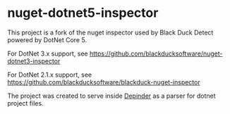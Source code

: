 # nuget-dotnet5-inspector
This project is a fork of the nuget inspector used by Black Duck Detect powered by DotNet Core 5. 

For DotNet 3.x support, see https://github.com/blackducksoftware/nuget-dotnet3-inspector

For DotNet 2.1.x support, see https://github.com/blackducksoftware/blackduck-nuget-inspector

The project was created to serve inside [Depinder](https://github.com/dxworks/depinder) as a parser for dotnet project files.